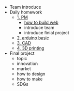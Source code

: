 <!-- 侧边栏 docs/_sidebar.md -->
- Team introduce
- Daily homework
  - [1. PM]()
    - [how to build web](docs/1pm/work.md)
    - introduce team
    - introduce finial project
  - [2. arduino basic]()
  - [3. CAD]()
  - [4. 3D printing]()
- Final project
  - topic
  - innovation
  - market
  - how to design 
  - how to make
  - SDGs